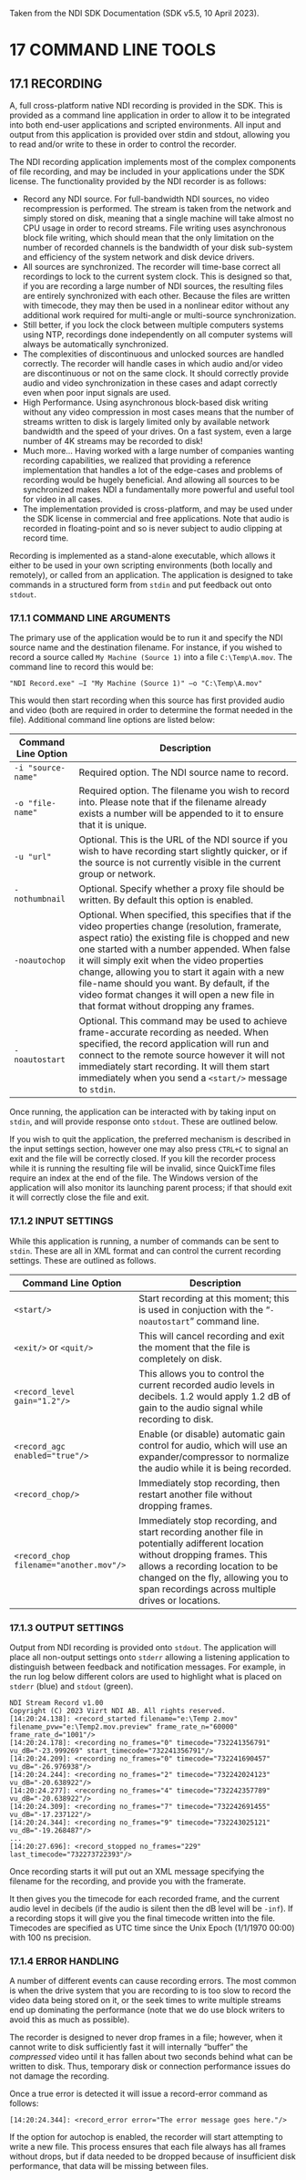 Taken from the NDI SDK Documentation (SDK v5.5, 10 April 2023).

# 17 COMMAND LINE TOOLS
## 17.1 RECORDING
A, full cross-platform native NDI recording is provided in the SDK. This is
provided as a command line application in order to allow it to be integrated
into both end-user applications and scripted environments. All input and output
from this application is provided over stdin and stdout, allowing you to read
and/or write to these in order to control the recorder.

The NDI recording application implements most of the complex components of file
recording, and may be included in your applications under the SDK license. The
functionality provided by the NDI recorder is as follows:

- Record any NDI source. For full-bandwidth NDI sources, no video recompression
  is performed. The stream is taken from the network and simply stored on disk,
  meaning that a single machine will take almost no CPU usage in order to record
  streams. File writing uses asynchronous block file writing, which should mean
  that the only limitation on the number of recorded channels is the bandwidth
  of your disk sub-system and efficiency of the system network and disk device 
  drivers.
- All sources are synchronized. The recorder will time-base correct all
  recordings to lock to the current system clock. This is designed so that, if
  you are recording a large number of NDI sources, the resulting files are
  entirely synchronized with each other. Because the files are written with
  timecode, they may then be used in a nonlinear editor without any additional
  work required for multi-angle or multi-source synchronization.
- Still better, if you lock the clock between multiple computers systems using
  NTP, recordings done independently on all computer systems will always be
  automatically synchronized.
- The complexities of discontinuous and unlocked sources are handled correctly.
  The recorder will handle cases in which audio and/or video are discontinuous
  or not on the same clock. It should correctly provide audio and video
  synchronization in these cases and adapt correctly even when poor input
  signals are used.
- High Performance. Using asynchronous block-based disk writing without any
  video compression in most cases means that the number of streams written to
  disk is largely limited only by available network bandwidth and the speed of
  your drives. On a fast system, even a large number of 4K streams may be
  recorded to disk!
- Much more... Having worked with a large number of companies wanting recording
  capabilities, we realized that providing a reference implementation that
  handles a lot of the edge-cases and problems of recording would be hugely
  beneficial. And allowing all sources to be synchronized makes NDI a
  fundamentally more powerful and useful tool for video in all cases.
- The implementation provided is cross-platform, and may be used under the SDK
  license in commercial and free applications. Note that audio is recorded in
  floating-point and so is never subject to audio clipping at record time.

Recording is implemented as a stand-alone executable, which allows it either to
be used in your own scripting environments (both locally and remotely), or
called from an application. The application is designed to take commands in a
structured form from `stdin` and put feedback out onto `stdout`.

### 17.1.1 COMMAND LINE ARGUMENTS
The primary use of the application would be to run it and specify the NDI source
name and the destination filename. For instance, if you wished to record a
source called `My Machine (Source 1)` into a file `C:\Temp\A.mov`. The command
line to record this would be:

```shell
"NDI Record.exe" –I "My Machine (Source 1)" –o "C:\Temp\A.mov"
```

This would then start recording when this source has first provided audio and
video (both are required in order to determine the format needed in the file).
Additional command line options are listed below:

| Command Line Option | Description                                                                                                                                                                                                                                                                                                                                                                                                                                   |
|---------------------|-----------------------------------------------------------------------------------------------------------------------------------------------------------------------------------------------------------------------------------------------------------------------------------------------------------------------------------------------------------------------------------------------------------------------------------------------|
| `-i "source-name"`  | Required option. The NDI source name to record.                                                                                                                                                                                                                                                                                                                                                                                               |
| `-o "file-name"`    | Required option. The filename you wish to record into. Please note that if the filename already exists a number will be appended to it to ensure that it is unique.                                                                                                                                                                                                                                                                           |
| `-u "url"`          | Optional. This is the URL of the NDI source if you wish to have recording start slightly quicker, or if the source is not currently visible in the current group or network.                                                                                                                                                                                                                                                                  |
| `-nothumbnail`      | Optional. Specify whether a proxy file should be written. By default this option is enabled.                                                                                                                                                                                                                                                                                                                                                  |
| `-noautochop`       | Optional. When specified, this specifies that if the video properties change (resolution, framerate, aspect ratio) the existing file is chopped and new one started with a number appended. When false it will simply exit when the video properties change, allowing you to start it again with a new file-name should you want. By default, if the video format changes it will open a new file in that format without dropping any frames. |
| `-noautostart`      | Optional. This command may be used to achieve frame-accurate recording as needed. When specified, the record application will run and connect to the remote source however it will not immediately start recording. It will them start immediately when you send a `<start/>` message to `stdin`.                                                                                                                                             |

Once running, the application can be interacted with by taking input on `stdin`,
and will provide response onto `stdout`. These are outlined below.

If you wish to quit the application, the preferred mechanism is described in the
input settings section, however one may also press `CTRL+C` to signal an exit
and the file will be correctly closed. If you kill the recorder process while it
is running the resulting file will be invalid, since QuickTime files require an
index at the end of the file. The Windows version of the application will also
monitor its launching parent process; if that should exit it will correctly close the file and exit.

### 17.1.2 INPUT SETTINGS
While this application is running, a number of commands can be sent to `stdin`.
These are all in XML format and can control the current recording settings.
These are outlined as follows.

| Command Line Option                     | Description                                                                                                                                                                                                                                              |
|-----------------------------------------|----------------------------------------------------------------------------------------------------------------------------------------------------------------------------------------------------------------------------------------------------------|
| `<start/>`                              | Start recording at this moment; this is used in conjuction with the “`-noautostart`” command line.                                                                                                                                                       |
| `<exit/>` or `<quit/>`                  | This will cancel recording and exit the moment that the file is completely on disk.                                                                                                                                                                      |
| `<record_level gain="1.2"/>`            | This allows you to control the current recorded audio levels in decibels. 1.2 would apply 1.2 dB of gain to the audio signal while recording to disk.                                                                                                    |
| `<record_agc enabled="true"/>`          | Enable (or disable) automatic gain control for audio, which will use an expander/compressor to normalize the audio while it is being recorded.                                                                                                           |
| `<record_chop/>`                        | Immediately stop recording, then restart another file without dropping frames.                                                                                                                                                                           |
| `<record_chop filename="another.mov"/>` | Immediately stop recording, and start recording another file in potentially adifferent location without dropping frames. This allows a recording location to be changed on the fly, allowing you to span recordings across multiple drives or locations. |

### 17.1.3 OUTPUT SETTINGS
Output from NDI recording is provided onto `stdout`. The application will place
all non-output settings onto `stderr` allowing a listening application to
distinguish between feedback and notification messages. For example, in the run
log below different colors are used to highlight what is placed on `stderr` (blue)
and `stdout` (green).

```
NDI Stream Record v1.00
Copyright (C) 2023 Vizrt NDI AB. All rights reserved.
[14:20:24.138]: <record_started filename="e:\Temp 2.mov" filename_pvw="e:\Temp2.mov.preview" frame_rate_n="60000" frame_rate_d="1001"/>
[14:20:24.178]: <recording no_frames="0" timecode="732241356791" vu_dB="-23.999269" start_timecode="732241356791"/>
[14:20:24.209]: <recording no_frames="0" timecode="732241690457" vu_dB="-26.976938"/>
[14:20:24.244]: <recording no_frames="2" timecode="732242024123" vu_dB="-20.638922"/>
[14:20:24.277]: <recording no_frames="4" timecode="732242357789" vu_dB="-20.638922"/>
[14:20:24.309]: <recording no_frames="7" timecode="732242691455" vu_dB="-17.237122"/>
[14:20:24.344]: <recording no_frames="9" timecode="732243025121" vu_dB="-19.268487"/>
...
[14:20:27.696]: <record_stopped no_frames="229" last_timecode="732273722393"/>
```

Once recording starts it will put out an XML message specifying the filename for
the recording, and provide you with the framerate.

It then gives you the timecode for each recorded frame, and the current audio
level in decibels (if the audio is silent then the dB level will be `-inf`). If
a recording stops it will give you the final timecode written into the file.
Timecodes are specified as UTC time since the Unix Epoch (1/1/1970 00:00) with
100 ns precision.

### 17.1.4 ERROR HANDLING
A number of different events can cause recording errors. The most common is when
the drive system that you are recording to is too slow to record the video data
being stored on it, or the seek times to write multiple streams end up
dominating the performance (note that we do use block writers to avoid this as
much as possible).

The recorder is designed to never drop frames in a file; however, when it cannot
write to disk sufficiently fast it will internally “buffer” the _compressed_
video until it has fallen about two seconds behind what can be written to disk.
Thus, temporary disk or connection performance issues do not damage the
recording.

Once a true error is detected it will issue a record-error command as follows:

```
[14:20:24.344]: <record_error error="The error message goes here."/>
```

If the option for autochop is enabled, the recorder will start attempting to
write a new file. This process ensures that each file always has all frames
without drops, but if data needed to be dropped because of insufficient disk
performance, that data will be missing between files.

